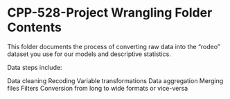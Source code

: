 # CPP-528-Project Wrangling Folder Contents

This folder documents the process of converting raw data into the “rodeo” dataset you use for our models and descriptive statistics. 

Data steps include:

Data cleaning
Recoding
Variable transformations
Data aggregation
Merging files
Filters
Conversion from long to wide formats or vice-versa

